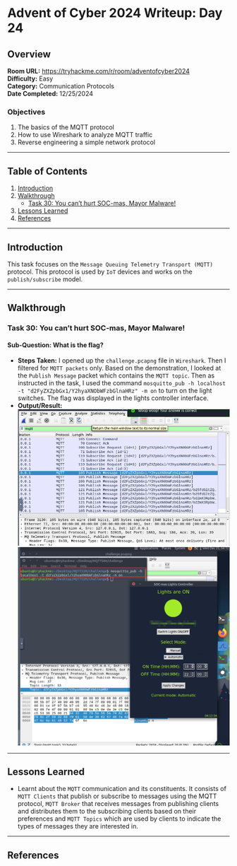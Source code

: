 # Advent of Cyber 2024 Writeup: Day 24

## Overview
**Room URL:** https://tryhackme.com/r/room/adventofcyber2024 \
**Difficulty:** Easy\
**Category:** Communication Protocols\
**Date Completed:** 12/25/2024

### Objectives
1. The basics of the MQTT protocol
2. How to use Wireshark to analyze MQTT traffic
3. Reverse engineering a simple network protocol

---

## Table of Contents
1. [Introduction](#introduction)  
2. [Walkthrough](#walkthrough)  
   - [Task 30: You can’t hurt SOC-mas, Mayor Malware!](#task-30-you-cant-hurt-soc-mas-mayor-malware)  
3. [Lessons Learned](#lessons-learned)  
4. [References](#references)

---

## Introduction
This task focuses on the `Message Queuing Telemetry Transport (MQTT)` protocol. This protocol is used by `IoT` devices and works on the `publish/subscribe` model. 

---

## Walkthrough

### Task 30: You can’t hurt SOC-mas, Mayor Malware!

#### Sub-Question: What is the flag?
  - **Steps Taken:** I opened up the `challenge.pcapng` file in `Wireshark`. Then I filtered for `MQTT packets` only. Based on the demonstration, I looked at the `Publish Message` packet which contains the `MQTT topic`. Then as instructed in the task, I used the command `mosquitto_pub -h localhost -t "d2FyZXZpbGx1/Y2hyaXNObWFzbGlnaHRz" -m on` to turn on the light switches. The flag was displayed in the lights controller interface.
  - **Output/Result:**  
      ![q1a-Screenshot](../screenshots/day24/q1a.png)  
      ![q1b-Screenshot](../screenshots/day24/q1b.png)  

---

## Lessons Learned

- Learnt about the `MQTT` communication and its constituents. It consists of `MQTT Clients` that publish or subscribe to messages using the MQTT protocol, `MQTT Broker` that receives messages from publishing clients and distributes them to the subscribing clients based on their preferences and `MQTT Topics` which are used by clients to indicate the types of messages they are interested in. 

---

## References
